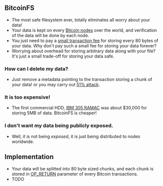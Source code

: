 ## BitcoinFS

* The most safe filesystem ever, totally eliminates all worry about your data!
* Your data is kept on every [Bitcoin nodes](https://bitnodes.io/) over the world, and verification of the data will be done by each node.
* You just need to pay a [small transaction fee](https://en.bitcoin.it/wiki/Transaction) for storing every 80 bytes of your data. Why don't pay such a small fee for storing your data forever?
* Worrying about overhead for storing arbitrary data along with your file? It's just a small trade-off for storing your data safe. 

### How can I delete my data?
* Just remove a metadata pointing to the transaction storing a chunk of your data! or you may carry out [51% attack](https://en.bitcoin.it/wiki/Majority_attack).

### It is too expensive!
* The first commercial HDD, [IBM 305 RAMAC](https://en.wikipedia.org/wiki/IBM_305_RAMAC) was about $30,000 for storing 5MB of data. BitcoinFS is cheaper!

### I don't want my data being publicly exposed.
* Well, it is not being *exposed*, it is just being distributed to nodes worldwide.

## Implementation

* Your data will be splitted into 80 byte sized chunks, and each chunk is stored in [OP_RETURN](https://en.bitcoin.it/wiki/OP_RETURN) parameter of every Bitcoin transactions.
* TODO
